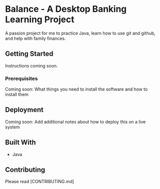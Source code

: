 # Balance - A Desktop Banking Learning Project

A passion project for me to practice Java, learn how to use git and github, and help with family finances.

## Getting Started

Instructions coming soon.

### Prerequisites

Coming soon: What things you need to install the software and how to install them

## Deployment

Coming soon: Add additional notes about how to deploy this on a live system

## Built With

* Java

## Contributing

Please read [CONTRIBUTING.md]

